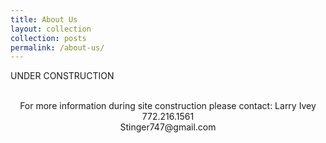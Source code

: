 ```yaml
---
title: About Us
layout: collection
collection: posts
permalink: /about-us/
---
```


UNDER CONSTRUCTION
<br>
<br>
<center>
For more information during site construction please contact:
Larry Ivey
<br>
772.216.1561
<br>
Stinger747@gmail.com
</center>
